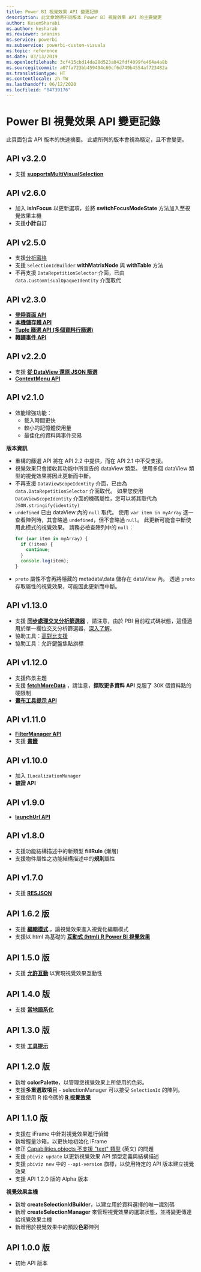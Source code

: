 ```yaml
---
title: Power BI 視覺效果 API 變更記錄
description: 此文章說明不同版本 Power BI 視覺效果 API 的主要變更
author: KesemSharabi
ms.author: kesharab
ms.reviewer: sranins
ms.service: powerbi
ms.subservice: powerbi-custom-visuals
ms.topic: reference
ms.date: 03/13/2019
ms.openlocfilehash: 3cf415cbd14da28d523a042fdf4099fe464a4a8b
ms.sourcegitcommit: a07fa723bb459494c60cf6d749b4554af723482a
ms.translationtype: HT
ms.contentlocale: zh-TW
ms.lasthandoff: 06/12/2020
ms.locfileid: "84739176"
---
```

# <a name="power-bi-visuals-api-changelog"></a>Power BI 視覺效果 API 變更記錄
此頁面包含 API 版本的快速摘要。 此處所列的版本會視為穩定，且不會變更。

## <a name="api-v320"></a>API v3.2.0
  * 支援 **[supportsMultiVisualSelection](./supportsmultivisualselection-feature.md)**

## <a name="api-v260"></a>API v2.6.0
  * 加入 **isInFocus** 以更新選項，並將 **switchFocusModeState** 方法加入至視覺效果主機
  * 支援**小計**自訂

## <a name="api-v250"></a>API v2.5.0
  * 支援[分析窗格](./analytics-pane.md)
  * 支援 `SelectionIdBuilder` **withMatrixNode** 與 **withTable** 方法
  * 不再支援 `DataRepetitionSelector` 介面，已由 `data.CustomVisualOpaqueIdentity` 介面取代

## <a name="api-v230"></a>API v2.3.0
  * **[登陸頁面 API](./landing-page.md)**
  * **[本機儲存體 API](./local-storage.md)**
  * **[Tuple 篩選 API (多個資料行篩選)](./filter-api.md#the-tuple-filter-api-multi-column-filter)**
  * **[轉譯事件 API](./event-service.md#render-events-in-power-bi-visuals)**

## <a name="api-v220"></a>API v2.2.0
  * 支援 **[從 DataView 還原 JSON 篩選](./filter-api.md#restore-the-json-filter-from-the-data-view)**
  * **[ContextMenu API](./context-menu.md)**

## <a name="api-v210"></a>API v2.1.0
  * 效能增強功能：
    * 載入時間更快
    * 較小的記憶體使用量
    * 最佳化的資料與事件交易  

**版本資訊**
* 重構的篩選 API 將在 API 2.2 中提供，而在 API 2.1 中不受支援。
* 視覺效果只會接收其功能中所宣告的 dataView 類型。 使用多個 dataView 類型的視覺效果將因此更新而中斷。
* 不再支援 `DataViewScopeIdentity` 介面，已由為 `data.DataRepetitionSelector` 介面取代。 如果您使用 `DataViewScopeIdentity` 介面的機碼屬性，您可以將其取代為 `JSON.stringify(identity)`
* `undefined` 已由 dataView 內的 `null` 取代。 使用 `var item in myArray` 逐一查看陣列時，其會略過 `undefined`，但不會略過 `null`。 此更新可能會中斷使用此模式的視覺效果。 請務必檢查陣列中的 `null`：
   ```typescript
   for (var item in myArray) {
     if (!item) {
       continue;
     }
     console.log(item);
   }
   ```
* `proto` 屬性不會再將隱藏的 metadata\data 儲存在 dataView 內。 透過 `proto` 存取屬性的視覺效果，可能因此更新而中斷。

## <a name="api-v1130"></a>API v1.13.0
* 支援 **[同步處理交叉分析篩選器](./enable-sync-slicers.md)** ，請注意，由於 PBI 目前程式碼狀態，這僅適用於單一欄位交叉分析篩選器，[深入了解](/power-bi/desktop-slicers)。
* 協助工具：[高對比支援](./high-contrast-support.md) 
* 協助工具：允許鍵盤焦點旗標

## <a name="api-v1120"></a>API v1.12.0
* 支援佈景主題
* 支援 **[fetchMoreData](./fetch-more-data.md)** ，請注意，**擷取更多資料 API** 克服了 30K 個資料點的硬限制
* **[畫布工具提示 API](./add-tooltips.md#add-report-page-tooltips)**

## <a name="api-v1110"></a>API v1.11.0
* **[FilterManager API](./filter-api.md)**
* 支援 **[書籤](./bookmarks-support.md)** 

## <a name="api-v1100"></a>API v1.10.0
* 加入 `ILocalizationManager`
* **驗證 API**

## <a name="api-v190"></a>API v1.9.0
* **[launchUrl API](./launch-url.md)**

## <a name="api-v180"></a>API v1.8.0
* 支援功能結構描述中的新類型 **fillRule** (漸層)
* 支援物件屬性之功能結構描述中的**規則**屬性

## <a name="api-v170"></a>API v1.7.0
* 支援 **[RESJSON](./localization.md#resource-file)**

## <a name="api-v162"></a>API 1.6.2 版
* 支援 **[編輯模式](./advanced-edit-mode.md)** ，讓視覺效果進入視覺化編輯模式
* 支援以 html 為基礎的 **[互動式 (html) R Power BI 視覺效果](https://microsoft.github.io/PowerBI-visuals/tutorials/building-r-powered-custom-visual/creating-r-visuals.md)**

## <a name="api-v150"></a>API 1.5.0 版
* 支援 **[允許互動](./visuals-interactions.md)** 以實現視覺效果互動性

## <a name="api-v140"></a>API 1.4.0 版
* 支援 **[當地語系化](./localization.md)**

## <a name="api-v130"></a>API 1.3.0 版
* 支援 **[工具提示](./add-tooltips.md)**

## <a name="api-v120"></a>API 1.2.0 版
* 新增 **colorPalette**，以管理您視覺效果上所使用的色彩。
* 支援**多重選取項目** - selectionManager 可以接受 `SelectionId` 的陣列。
* 支援使用 R 指令碼的 **[R 視覺效果](https://microsoft.github.io/PowerBI-visuals/tutorials/building-r-powered-custom-visual/creating-r-visuals.md)**

## <a name="api-v110"></a>API 1.1.0 版
* 支援在 iFrame 中針對視覺效果進行偵錯
* 新增輕量沙箱，以更快地初始化 iFrame
* 修正 [Capabilities.objects 不支援 "text" 類型](https://github.com/Microsoft/PowerBI-visuals-tools/issues/12) \(英文\) 的問題
* 支援 `pbiviz update` 以更新視覺效果 API 類型定義與結構描述
* 支援 `pbiviz new` 中的 `--api-version` 旗標，以使用特定的 API 版本建立視覺效果
* 支援 API 1.2.0 版的 Alpha 版本

**視覺效果主機**
* 新增 **createSelectionIdBuilder**，以建立用於資料選擇的唯一識別碼
* 新增 **createSelectionManager** 來管理視覺效果的選取狀態，並將變更傳達給視覺效果主機
* 新增用於視覺效果中的預設**色彩**陣列

## <a name="api-v100"></a>API 1.0.0 版
* 初始 API 版本
